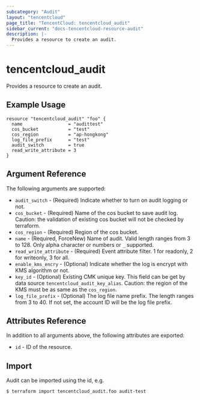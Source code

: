 ```yaml
---
subcategory: "Audit"
layout: "tencentcloud"
page_title: "TencentCloud: tencentcloud_audit"
sidebar_current: "docs-tencentcloud-resource-audit"
description: |-
  Provides a resource to create an audit.
---
```


# tencentcloud_audit

Provides a resource to create an audit.

## Example Usage

```hcl
resource "tencentcloud_audit" "foo" {
  name                 = "audittest"
  cos_bucket           = "test"
  cos_region           = "ap-hongkong"
  log_file_prefix      = "test"
  audit_switch         = true
  read_write_attribute = 3
}
```

## Argument Reference

The following arguments are supported:

* `audit_switch` - (Required) Indicate whether to turn on audit logging or not.
* `cos_bucket` - (Required) Name of the cos bucket to save audit log. Caution: the validation of existing cos bucket will not be checked by terraform.
* `cos_region` - (Required) Region of the cos bucket.
* `name` - (Required, ForceNew) Name of audit. Valid length ranges from 3 to 128. Only alpha character or numbers or `_` supported.
* `read_write_attribute` - (Required) Event attribute filter. 1 for readonly, 2 for writeonly, 3 for all.
* `enable_kms_encry` - (Optional) Indicate whether the log is encrypt with KMS algorithm or not.
* `key_id` - (Optional) Existing CMK unique key. This field can be get by data source `tencentcloud_audit_key_alias`. Caution: the region of the KMS must be as same as the `cos_region`.
* `log_file_prefix` - (Optional) The log file name prefix. The length ranges from 3 to 40. If not set, the account ID will be the log file prefix.

## Attributes Reference

In addition to all arguments above, the following attributes are exported:

* `id` - ID of the resource.



## Import

Audit can be imported using the id, e.g.

```
$ terraform import tencentcloud_audit.foo audit-test
```

